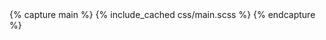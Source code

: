 <head>
    <!-- Global site tag (gtag.js) - Google Analytics -->
    <script async src="https://www.googletagmanager.com/gtag/js?id={{ site.google_analytics }}"></script>
    <script>
      window.dataLayer = window.dataLayer || [];
      function gtag(){dataLayer.push(arguments);}
      gtag('js', new Date());
      gtag('config', '{{ site.google_analytics }}');
    </script>
    <title>{% if page.title %}{{ page.title }} | {% endif %}{{ site.title }}{% if page.title %}{% else %} | {{ site.tagline }}{% endif %}</title>
    <meta name="description" content="{% if page.description %}{{ page.description }}{% elsif page.excerpt %}{{ page.excerpt | strip_html | strip_newlines | escape | normalize_whitespace | truncate: 160 }}{% else %}{{ site.description }}{% endif %}">
    <link rel="canonical" href="{{ page.url }}">
    <meta charset="UTF-8">
    <meta name="viewport" content="width=device-width, initial-scale=0.8, maximum-scale=0.8">
    <meta http-equiv="X-UA-Compatible" content="ie=edge">
    <meta name="color-scheme" content="light dark">
    <!-- favicon -->
    <link rel="icon" href="/assets/svg/favicon.svg" type="image/svg+xml">
    <!-- rss -->
    <link rel="alternate" type="application/rss+xml" title="{{ site.title | escape }}" href="/feed.xml">
    <!-- stylesheet -->
    {% capture main %}
    {% include_cached css/main.scss %}
    {% endcapture %}
    <style>
    {{ main | scssify }}
    </style>
</head>
